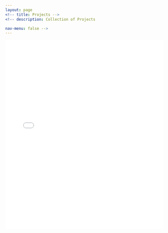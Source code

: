 ```yaml
---
layout: page
<!-- title: Projects -->
<!-- description: Collection of Projects

nav-menu: false -->
---
```


<embed src="../assets/images/Open Gulf May 2019.pdf"  width="100%" height="600px" />

<!--    </div> -->